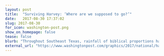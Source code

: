 ```yaml
---
layout: post
title:  "Surviving Harvey: ‘Where are we supposed to go?’"
date:   2017-08-30 17:37:02
slug: 2017-08-30
for_icon: washington-post.png
show_on_homepage: false
tease: false
blurb: "Throughout Southeast Texas, rainfall of biblical proportions has flooded tens of thousands of people out of their homes."
external_url: "https://www.washingtonpost.com/graphics/2017/national/harvey-rescues/"
---
```


